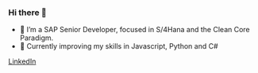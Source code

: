 ### Hi there 👋

- 🔭 I’m a SAP Senior Developer, focused in S/4Hana and the Clean Core Paradigm.
- 🌱 Currently improving my skills in Javascript, Python and C#



[LinkedIn](https://www.linkedin.com/in/alejandrogarciafuertes/)
